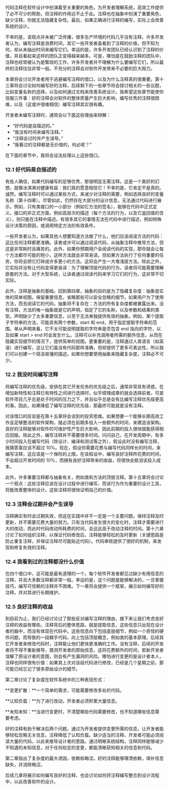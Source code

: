 代码注释在软件设计中扮演着至关重要的角色，为开发者理解系统，高效工作提供了必不可少的帮助，但注释的作用远不止于此。注释也在抽象中扮演了重要角色，缺少注释，你就无法隐藏复杂性。最后，如果正确进行注释的编写，实际上会改善系统的设计。

不幸的是，该观点并未被广泛传播，很多生产环境的代码几乎没有注释。许多开发者认为，编写注释是浪费时间，其它一些开发者虽看到了注释的价值，但不知为何，却从未抽出时间来编写它们。幸运的是，许多开发团队已经认识到了注释的价值，并且看起来这样的团队正变得越来越多。可是，哪怕是在鼓励注释的团队中，注释也经常被认为是繁琐的工作，许多开发者并不理解为什么要编写它们，所以最终的注释往往非常一般。不充分的注释会对软件开发带来不必要的巨大阻力。

本章将会讨论开发者用于逃避编写注释的借口，以及为什么注释真的很重要。第十三章将会讨论如何编写好的注释，后续剩下的一些章节将会探讨相关的一些议题，比如变量名称的选择，以及如何通过文档来改善系统设计。我希望这些章节能使你信服三件事：好的注释会对软件的整体质量产生巨大影响，编写优秀的注释很困难，以及（这或许很难相信）编写注释其实很有趣。

开发者未编写注释时，通常会以下面这些理由来辩解：

* “好代码是自描述的。”
* “我没有时间来编写注释。”
* “注释会过时并产生误导。”
* “我看过的注释都是无价值的，何必呢？”

在下面的章节中，我将会设法处理以上这些借口。

### 12.1 好代码是自描述的

有些人确信，如果代码编写的足够优秀，那很明显无需注释。这是一个美好的幻想，就像冰淇淋对健康有益：我们真的愿意相信它！不幸的是，它肯定不是真的。诚然，编写注释时可以通过某些方式，来减少对注释的需要，例如选择良好的变量名称（第十四章）。尽管如此，仍然存在大部分的设计信息，无法通过代码进行展示。例如，只有类接口的一小部分（例如它方法的签名），能够在代码中正式定义。接口的非正式方面，例如高层次的描述（每个方法的行为，以及它返回值的含义），则只能在注释中描述。有很多其它的事情无法在代码中进行描述，例如特殊设计决策的原因，或调用特定方法的有效条件。

一些开发者认为，如果其他人想要知道方法做了什么，他们应该阅读方法的代码：这比任何注释都更准确。读者或许可以通过阅读代码，从抽象注释中推导方法，但这是非常耗时且痛苦的。此外，如果你预期用户会阅读代码的实现，那你就会让每个方法都尽可能的短小，这样方法就会非常易读。但如果方法执行了任何重要的任务，你将会把它打碎成许多更小的方法。这将会产生一大堆浅层方法。除此之外，它实际并没有让代码变得更易读：为了理解顶层代码的行为，读者将可能需要理解嵌套的方法。对于大型系统，让读者通过阅读代码来学习它们的行为，这非常不切实际。

此外，注释是抽象的基础。回到第四章，抽象的目的是为了隐藏复杂度：抽象是实体的简单视图，保留重要信息，省略那些可以安全忽略的细节。如果用户为了使用方法，而去阅读它的代码，抽象将不复存在：方法的所有复杂度都被暴露出来。没有注释，方法的唯一抽象就是它的声明，指定了它的名称，以及参数和结果的类型。声明缺少了太多重要信息，以至于无法单独提供有效的抽象。例如，某个提取子字符串的方法，可能具有两个参数，start 和 end，用于指定提取字符串的范围。单从声明来看，它不太可能说明提取的字符串是否包含 end 指向的字符，以及如果 start > end 时会发生什么。注释可以补充调用者所需的额外信息，从而在隐藏实现细节的情况下，提供简单的视图。更重要的是，注释通过人类语言（如英语）进行编写，这让它们虽没有代码那样准确，但却提供了更多可表达性，所以我们可以创建一个简洁易懂的描述。如果你想要使用抽象来隐藏复杂度，注释必不可少。

### 12.2 我没时间编写注释

将编写注释的优先级，安排在其它开发任务的优先级之后，通常非常具有诱惑。在增加新特性和注释已有特性之间进行选择时，似乎顺理成章的就会选择前者。可是软件项目几乎总是处于时间的压力之下，并且似乎总是会有比编写注释优先级更高的事。因此，如果降低了编写注释的优先级，那最终可能就是没有注释。

对该借口的反驳是在第十五章将会谈到的投资思维。如果想要一个能够长期高效工作且足够整洁的软件架构，就必须在前期多投入一些额外的时间，来建造该架构。良好的注释能够对软件的可维护性产生巨大影响，因此前期的投入很快就能获得相应回报。除此之外，编写注释并不需要很多时间。问问自己，在开发周期中，有多少时间投入在编写代码（除设计、编译和测试等之外），假设此时没有编写注释，我猜答案应该不超过 10%。现在，假设你需要花费与编写代码同样长的时间，来编写注释，这应该是一个保险的上限。在该假设中，编写良好注释所花费的时间，不会超过开发时间的 10%，而拥有良好注释带来的收益，将很快会抵消该投入成本。

此外，许多重要注释都与抽象有关，例如类和方法的顶层注释。第十五章将会讨论一个观点：这些注释应该在设计过程中进行编写，而该行为作为重要的设计工具，将能改善整体的设计。这些注释将很快证明自己的价值。

### 12.3 注释会过期并会产生误导

注释确实有时会过期失效，但这在实践中并不一定是一个主要问题。保持注释及时更新，并不需要花费大量的努力。只有当代码发生很大的变化时，注释才需要进行大的改动，而此时代码改动所耗费的时间，会远远高于改动注释的时间。第十六章讨论了如何组织注释，以保证代码修改后，注释能够轻松的及时更新（关键思路是防止重复注释，并保证注释尽可能贴近代码）。代码审核提供了很好的机制，来发现和修复失效的注释。

### 12.4 我看到过的注释都没什么价值

在四个借口中，这可能是最有道理的一个。每个软件开发者都见过缺少有用信息的注释，并且大多数注释都非常一般。幸运的是，这个问题是能够解决的，一旦掌握技巧，编写可信赖的注释并不困难。下一章将会提供一个框架，展示如何编写好的注释，并对其进行长期维护。

### 12.5 良好注释的收益

到目前为止，我们已经讨论过了那些反对编写注释的理由，接下来让我们考虑良好注释的收益有哪些。注释背后的整体思路，就是提取信息，这些信息只出现在设计者的脑中，而没有体现在代码中。这些信息向下包括底层细节，例如一个奇怪的硬件问题，而导致的一段棘手代码，向上包括顶层概念，例如类的基本原理。后续其它开发者来修改代码时，注释能让他们更快更准确的工作。没有注释，后续的开发者将不得不重新推导，猜测开发者的原始信息，这将花费额外的时间，若新开发者误解了原设计者的意图，则会有产生漏洞的风险。哪怕进行变更的是设计者本人，注释也同样很有价值：如果其上次对该段代码进行修改，已经是几个星期之前，那可能已经忘记了很多原始设计的细节。

第二章讨论了复杂度在软件系统中的三种表现形式：

**变更扩散：**一个简单的需求，可能需要修改多处的代码。

**认知负载：**为了进行改动，开发者必须积累大量信息。

**未知未知：**当进行变更时，不清楚哪些代码需要修改，也不知道哪些信息需要考虑。

好的注释有助于解决后两个问题。通过为开发者提供变更所需的信息，让开发者能够轻松忽略无关信息，注释降低了认知负载。缺少适当的注释，开发者可能必须阅读大量的代码，以此来推导设计者的思路。通过明晰系统结构，注释同样能够减少不知道的未知信息，对于任何给定的变更，都能清晰获知相关的信息和代码。

第二章指出了复杂度的最大诱因，依赖和晦涩。好的注释能够理清依赖，填补信息缺失，并消除晦涩。

后续几章将展示如何编写良好的注释，也会讨论如何将注释编写整合到设计流程中，以此改善软件的设计。